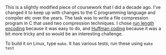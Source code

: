 This is a slightly modified piece of coursework that I did a decade
ago.  I've changed it to keep up with changes to the C programming
language and compiler etc over the years.  The task was to write a
file compression program in C that used two compression techniques.
I chose [run length encoding](https://en.wikipedia.org/wiki/Run-length_encoding) 
because it was easy to do, and [Huffman coding](https://en.wikipedia.org/wiki/Huffman_coding)
because it was a bit more tricky and so would be an interesting challenge.

To build it on Linux, type `make`.
It has various tests, run these using `make test`
